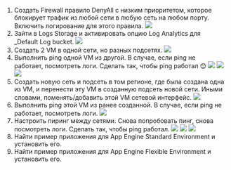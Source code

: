 1. Создать Firewall правило DenyAll с низким приоритетом, которое блокирует трафик из любой сети в любую сеть на любом порту. Включить логирование для этого правила.
   ![](/HW32/screen/denyall.PNG)
2. Зайти в Logs Storage и активировать опцию Log Analytics для \_Default Log bucket.
   ![](/HW32/screen/logstorage.PNG)
3. Создать 2 VM в одной сети, но разных подсетях.
   ![](/HW32/screen/VM.PNG)
4. Выполнить ping одной VM из другой. В случае, если ping не работает, посмотреть логи. Сделать так, чтобы ping работал 😊
   ![](/HW32/screen/pingclose.PNG)
   ![](/HW32/screen/canceldenyall.PNG)
   ![](/HW32/screen/pingopen.PNG)
5. Создать новую сеть и подсеть в том регионе, где была создана одна из VM, и перенести эту VM в созданную подсеть новой сети. Иными словами, поменять/добавить этой VM сетевой интерфейс.
   ![](/HW32/screen/testnetwork.PNG)
6. Выполнить ping этой VM из ранее созданной. В случае, если ping не работает, посмотреть логи.
   ![](/HW32/screen/newnetwork.PNG)
7. Настроить пиринг между сетями. Снова попробовать пинг, снова посмотреть логи. Сделать так, чтобы ping работал.
   ![](/Hw32/screen/peering.PNG)
   ![](/Hw32/screen/firewallping.PNG)
   ![](/Hw32/screen/pingup.PNG)
8. Найти пример приложения для App Engine Standard Environment и установить его.
9. Найти пример приложения для App Engine Flexible Environment и установить его.
